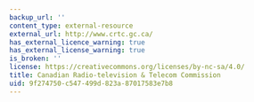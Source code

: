 ```yaml
---
backup_url: ''
content_type: external-resource
external_url: http://www.crtc.gc.ca/
has_external_licence_warning: true
has_external_license_warning: true
is_broken: ''
license: https://creativecommons.org/licenses/by-nc-sa/4.0/
title: Canadian Radio-television & Telecom Commission
uid: 9f274750-c547-499d-823a-87017583e7b8
---
```

